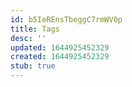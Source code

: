 ```yaml
---
id: b5IeREnsTbeggC7rmWV0p
title: Tags
desc: ''
updated: 1644925452329
created: 1644925452329
stub: true
---
```


